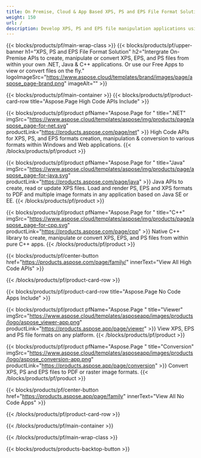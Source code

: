 ```yaml
---
title: On Premise, Cloud & App Based XPS, PS and EPS File Format Solution 
weight: 150
url: /
description: Develop XPS, PS and EPS file manipulation applications using On Premise or Cloud APIs, or simply use cross-platform apps to view, compare, inspect or convert XPS, PS and EPS files.
---
```


{{< blocks/products/pf/main-wrap-class >}}
{{< blocks/products/pf/upper-banner h1="XPS, PS and EPS File Format Solution" h2="Intergrate On-Premise APIs to create, manipulate or convert XPS, EPS, and PS files from within your own .NET, Java & C++ applications. Or use our Free Apps to view or convert files on the fly." logoImageSrc="https://www.aspose.cloud/templates/brand/images/page/aspose_page-brand.png" imageAlt="" >}}

{{< blocks/products/pf/main-container >}}
{{< blocks/products/pf/product-card-row title="Aspose.Page High Code APIs Include" >}}

{{< blocks/products/pf/product pfName="Aspose.Page for " title=".NET" imgSrc="https://www.aspose.cloud/templates/aspose/img/products/page/aspose_page-for-net.svg" productLink="https://products.aspose.com/page/net" >}}
High Code APIs for XPS, PS, and EPS formats creation, manipulation & conversion to various formats within Windows and Web applications.
{{< /blocks/products/pf/product >}}

{{< blocks/products/pf/product pfName="Aspose.Page for " title="Java" imgSrc="https://www.aspose.cloud/templates/aspose/img/products/page/aspose_page-for-java.svg" productLink="https://products.aspose.com/page/java" >}}
Java APIs to create, read or update XPS files. Load and render PS, EPS and XPS formats to PDF and multiple image formats in any application based on Java SE or EE.
{{< /blocks/products/pf/product >}}

{{< blocks/products/pf/product pfName="Aspose.Page for " title="C++" imgSrc="https://www.aspose.cloud/templates/aspose/img/products/page/aspose_page-for-cpp.svg" productLink="https://products.aspose.com/page/cpp" >}}
Native C++ library to create, manipulate or convert XPS, EPS, and PS files from within pure C++ apps.
{{< /blocks/products/pf/product >}}

{{< blocks/products/pf/center-button href="https://products.aspose.com/page/family/" innerText="View All High Code APIs" >}}

{{< /blocks/products/pf/product-card-row >}}

{{< blocks/products/pf/product-card-row title="Aspose.Page No Code Apps Include" >}}

{{< blocks/products/pf/product pfName="Aspose.Page " title="Viewer" imgSrc="https://www.aspose.cloud/templates/asposeapp/images/products/logo/aspose_viewer-app.png" productLink="https://products.aspose.app/page/viewer" >}}
View XPS, EPS and PS file formats on any platform.
{{< /blocks/products/pf/product >}}

{{< blocks/products/pf/product pfName="Aspose.Page " title="Conversion" imgSrc="https://www.aspose.cloud/templates/asposeapp/images/products/logo/aspose_conversion-app.png" productLink="https://products.aspose.app/page/conversion" >}}
Convert XPS, PS and EPS files to PDF or raster image formats.
{{< /blocks/products/pf/product >}}

{{< blocks/products/pf/center-button href="https://products.aspose.app/page/family" innerText="View All No Code Apps" >}}

{{< /blocks/products/pf/product-card-row >}}

{{< /blocks/products/pf/main-container >}}


{{< /blocks/products/pf/main-wrap-class >}}

{{< blocks/products/products-backtop-button >}}